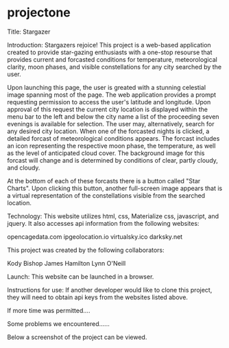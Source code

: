 # projectone
Title: Stargazer

Introduction: Stargazers rejoice!  This project is a web-based application created to provide star-gazing enthusiasts with a one-stop resourse that provides current and forcasted conditions for temperature, meteorological clarity, moon phases, and visible constellations for any city searched by the user.

Upon launching this page, the user is greated with a stunning celestial image spanning most of the page.  The web application provides a prompt requesting permission to access the user's latitude and longitude.  Upon approval of this request the current city location is displayed within the menu bar to the left and below the city name a list of the proceeding seven evenings is available for selection.  The user may, alternatively, search for any desired city location.  When one of the forcasted nights is clicked, a detailed forcast of meteorological conditions appears. The forcast includes an icon representing the respective moon phase, the temperature, as well as the level of anticipated cloud cover.  The background image for this forcast will change and is determined by conditions of clear, partly cloudy, and cloudy.  

At the bottom of each of these forcasts there is a button called "Star Charts".  Upon clicking this button, another full-screen image appears that is a virtual representation of the constellations visible from the searched location.

Technology: This website utilizes html, css, Materialize css, javascript, and jquery.  It also accesses api information from the following websites:

opencagedata.com
ipgeolocation.io
virtualsky.ico
darksky.net

This project was created by the following collaborators:

Kody Bishop
James Hamilton
Lynn O'Neill

Launch: This website can be launched in a browser.

Instructions for use:  If another developer would like to clone this project, they will need to obtain api keys from the websites listed above.

If more time was permitted....

Some problems we encountered......

Below a screenshot of the project can be viewed.














